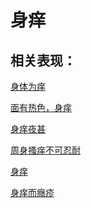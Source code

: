 # 身痒

## 相关表现：

[身体为痒](https://zuoye.gmzyh.com/search?key=身体为痒)
[面有热色，身痒](https://zuoye.gmzyh.com/search?key=面有热色，身痒)
[身痒夜甚](https://zuoye.gmzyh.com/search?key=身痒夜甚)
[周身搔痒不可忍耐](https://zuoye.gmzyh.com/search?key=周身搔痒不可忍耐)
[身痒](https://zuoye.gmzyh.com/search?key=身痒)
[身痒而癮疹](https://zuoye.gmzyh.com/search?key=身痒而癮疹)